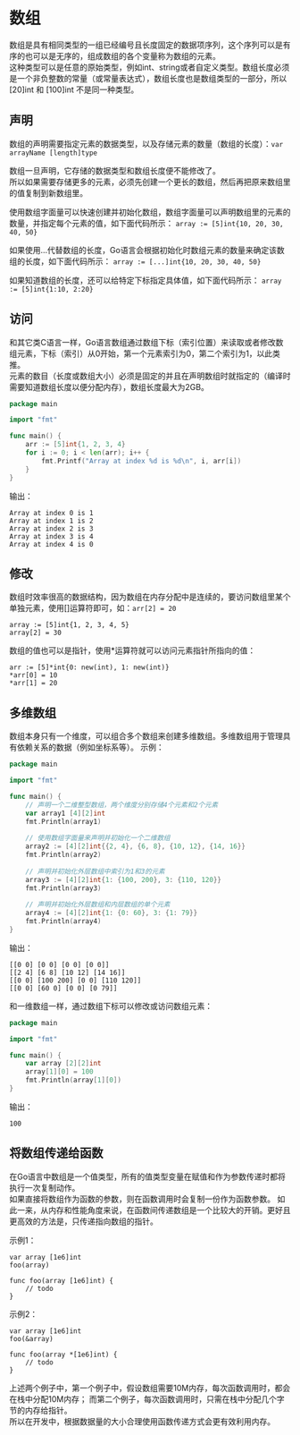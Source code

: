 # 数组

数组是具有相同类型的一组已经编号且长度固定的数据项序列，这个序列可以是有序的也可以是无序的，组成数组的各个变量称为数组的元素。  
这种类型可以是任意的原始类型，例如int、string或者自定义类型。数组长度必须是一个非负整数的常量（或常量表达式），数组长度也是数组类型的一部分，所以 [20]int 和 [100]int 不是同一种类型。


## 声明

数组的声明需要指定元素的数据类型，以及存储元素的数量（数组的长度）：`var arrayName [length]type`

数组一旦声明，它存储的数据类型和数组长度便不能修改了。  
所以如果需要存储更多的元素，必须先创建一个更长的数组，然后再把原来数组里的值复制到新数组里。

使用数组字面量可以快速创建并初始化数组，数组字面量可以声明数组里的元素的数量，并指定每个元素的值，如下面代码所示：
`array := [5]int{10, 20, 30, 40, 50}`

如果使用...代替数组的长度，Go语言会根据初始化时数组元素的数量来确定该数组的长度，如下面代码所示：
`array := [...]int{10, 20, 30, 40, 50}`

如果知道数组的长度，还可以给特定下标指定具体值，如下面代码所示：
`array := [5]int{1:10, 2:20}`


## 访问

和其它类C语言一样，Go语言数组通过数组下标（索引位置）来读取或者修改数组元素，下标（索引）从0开始，第一个元素索引为0，第二个索引为1，以此类推。  
元素的数目（长度或数组大小）必须是固定的并且在声明数组时就指定的（编译时需要知道数组长度以便分配内存），数组长度最大为2GB。

```go
package main

import "fmt"

func main() {
    arr := [5]int{1, 2, 3, 4}
    for i := 0; i < len(arr); i++ {
        fmt.Printf("Array at index %d is %d\n", i, arr[i])
    }
}
```
输出：
```text
Array at index 0 is 1
Array at index 1 is 2
Array at index 2 is 3
Array at index 3 is 4
Array at index 4 is 0
```



## 修改

数组时效率很高的数据结构，因为数组在内存分配中是连续的，要访问数组里某个单独元素，使用[]运算符即可，如：`arr[2] = 20`
```
array := [5]int{1, 2, 3, 4, 5}
array[2] = 30
```

数组的值也可以是指针，使用\*运算符就可以访问元素指针所指向的值：
```
arr := [5]*int{0: new(int), 1: new(int)}
*arr[0] = 10
*arr[1] = 20
```


## 多维数组

数组本身只有一个维度，可以组合多个数组来创建多维数组。多维数组用于管理具有依赖关系的数据（例如坐标系等）。
示例：
```go
package main

import "fmt"

func main() {
    // 声明一个二维整型数组，两个维度分别存储4个元素和2个元素
    var array1 [4][2]int
    fmt.Println(array1)
    
    // 使用数组字面量来声明并初始化一个二维数组
    array2 := [4][2]int{{2, 4}, {6, 8}, {10, 12}, {14, 16}}
    fmt.Println(array2)
    
    // 声明并初始化外层数组中索引为1和3的元素
    array3 := [4][2]int{1: {100, 200}, 3: {110, 120}}
    fmt.Println(array3)
    
    // 声明并初始化外层数组和内层数组的单个元素
    array4 := [4][2]int{1: {0: 60}, 3: {1: 79}}
    fmt.Println(array4)
}
```
输出：
```text
[[0 0] [0 0] [0 0] [0 0]]
[[2 4] [6 8] [10 12] [14 16]]
[[0 0] [100 200] [0 0] [110 120]]
[[0 0] [60 0] [0 0] [0 79]]
```

和一维数组一样，通过数组下标可以修改或访问数组元素：
```go
package main

import "fmt"

func main() {
    var array [2][2]int
    array[1][0] = 100
    fmt.Println(array[1][0])
}
```
输出：
```text
100
```


## 将数组传递给函数

在Go语言中数组是一个值类型，所有的值类型变量在赋值和作为参数传递时都将执行一次复制动作。  
如果直接将数组作为函数的参数，则在函数调用时会复制一份作为函数参数。
如此一来，从内存和性能角度来说，在函数间传递数组是一个比较大的开销。更好且更高效的方法是，只传递指向数组的指针。

示例1：
```
var array [1e6]int
foo(array)
 
func foo(array [1e6]int) {
    // todo
}
```

示例2：
```
var array [1e6]int
foo(&array)

func foo(array *[1e6]int) {
    // todo
}
```

上述两个例子中，第一个例子中，假设数组需要10M内存，每次函数调用时，都会在栈中分配10M内存；
而第二个例子，每次函数调用时，只需在栈中分配几个字节的内存给指针。  
所以在开发中，根据数据量的大小合理使用函数传递方式会更有效利用内存。